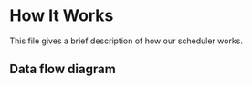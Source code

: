 # How It Works

This file gives a brief description of how our scheduler works.

## Data flow diagram


